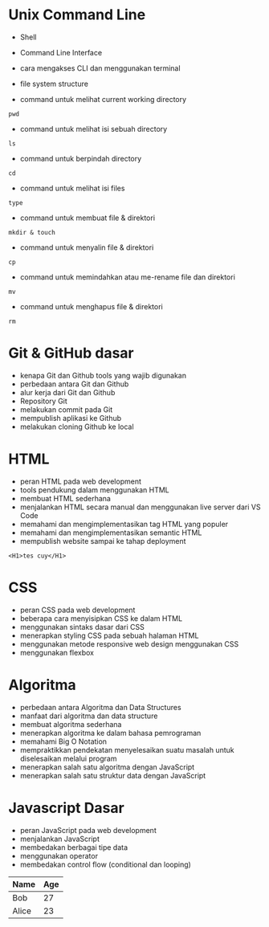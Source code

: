 # Unix Command Line

- Shell
- Command Line Interface
- cara mengakses CLI dan menggunakan terminal
- file system structure

- command untuk melihat current working directory

```
pwd
```

- command untuk melihat isi sebuah directory

```
ls
```

- command untuk berpindah directory

```
cd
```

- command untuk melihat isi files

```
type
```

- command untuk membuat file & direktori

```
mkdir & touch
```

- command untuk menyalin file & direktori

```
cp
```

- command untuk memindahkan atau me-rename file dan direktori

```
mv
```

- command untuk menghapus file & direktori

```
rm
```

# Git & GitHub dasar

- kenapa Git dan Github tools yang wajib digunakan
- perbedaan antara Git dan Github
- alur kerja dari Git dan Github
- Repository Git
- melakukan commit pada Git
- mempublish aplikasi ke Github
- melakukan cloning Github ke local

# HTML

- peran HTML pada web development
- tools pendukung dalam menggunakan HTML
- membuat HTML sederhana
- menjalankan HTML secara manual dan menggunakan live server dari VS Code
- memahami dan mengimplementasikan tag HTML yang populer
- memahami dan mengimplementasikan semantic HTML
- mempublish website sampai ke tahap deployment

```
<H1>tes cuy</H1>
```

# CSS

- peran CSS pada web development
- beberapa cara menyisipkan CSS ke dalam HTML
- menggunakan sintaks dasar dari CSS
- menerapkan styling CSS pada sebuah halaman HTML
- menggunakan metode responsive web design menggunakan CSS
- menggunakan flexbox

# Algoritma

- perbedaan antara Algoritma dan Data Structures
- manfaat dari algoritma dan data structure
- membuat algoritma sederhana
- menerapkan algoritma ke dalam bahasa pemrograman
- memahami Big O Notation
- mempraktikkan pendekatan menyelesaikan suatu masalah untuk diselesaikan melalui program
- menerapkan salah satu algoritma dengan JavaScript
- menerapkan salah satu struktur data dengan JavaScript

# Javascript Dasar

- peran JavaScript pada web development
- menjalankan JavaScript
- membedakan berbagai tipe data
- menggunakan operator
- membedakan control flow (conditional dan looping)

| Name  | Age |
| ----- | --- |
| Bob   | 27  |
| Alice | 23  |
